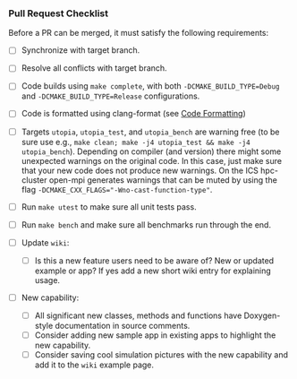 ### Pull Request Checklist

Before a PR can be merged, it must satisfy the following requirements:

- [ ] Synchronize with target branch.
- [ ] Resolve all conflicts with target branch.
- [ ] Code builds using `make complete`, with both `-DCMAKE_BUILD_TYPE=Debug` and `-DCMAKE_BUILD_TYPE=Release` configurations.
- [ ] Code is formatted using clang-format (see [Code Formatting](https://bitbucket.org/zulianp/utopia/wiki/Code%20formatting))
- [ ] Targets `utopia`, `utopia_test`, and `utopia_bench` are warning free (to be sure use e.g., `make clean; make -j4 utopia_test && make -j4 utopia_bench`). Depending on compiler (and version) there might some unexpected warnings on the original code. In this case, just make sure that your new code does not produce new warnings. On the ICS hpc-cluster open-mpi generates warnings that can be muted by using the flag `-DCMAKE_CXX_FLAGS="-Wno-cast-function-type"`.
- [ ] Run `make utest` to make sure all unit tests pass.
- [ ] Run `make bench` and make sure all benchmarks run through the end.
- [ ] Update `wiki`:

    - [ ] Is this a new feature users need to be aware of? New or updated example or app? If yes add a new short wiki entry for explaining usage.
- [ ] New capability:

   - [ ] All significant new classes, methods and functions have Doxygen-style documentation in source comments.
   - [ ] Consider adding new sample app in existing apps to highlight the new capability.
   - [ ] Consider saving cool simulation pictures with the new capability and add it to the `wiki` example page.
